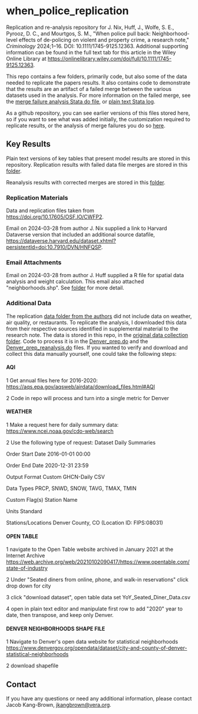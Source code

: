# when_police_replication

Replication and re-analysis repository for J. Nix, Huff, J., Wolfe, S. E., Pyrooz, D. C., and Mourtgos, S. M., "When police pull back: Neighborhood-level effects of de-policing on violent and property crime, a research note," _Criminology_ 2024;1–16. DOI: 10.1111/1745-9125.12363. Additional supporting information can be found in the full text tab for this article in the Wiley Online Library at https://onlinelibrary.wiley.com/doi/full/10.1111/1745-9125.12363.

This repo contains a few folders, primarily code, but also some of the data needed to replicate the papers results. It also contains code to demonstrate that the results are an artifact of a failed merge between the various datasets used in the analysis. For more information on the failed merge, see the [merge failure analysis Stata do file](https://github.com/jkangbrown/when_police_replication/blob/main/replication_materials/merge_failures.do),  or [plain text Stata log](https://github.com/jkangbrown/when_police_replication/blob/main/replication_materials/merge_failure_files/merge_failure_log.log). 

As a github repository, you can see earlier versions of this files stored here, so if you want to see what was added initially, the customization required to replicate results, or the analysis of merge failures you do so [here](https://github.com/jkangbrown/when_police_replication/pulls?q=is%3Apr+is%3Aclosed). 

## Key Results

Plain text versions of key tables that present model results are stored in this repository. Replication results with failed data file merges are stored in this [folder](https://github.com/jkangbrown/when_police_replication/tree/main/replication_materials/replication_output). 

Reanalysis results with corrected merges are stored in this [folder](https://github.com/jkangbrown/when_police_replication/tree/main/replication_materials/reanalysis_output).

### Replication Materials 

Data and replication files taken from https://doi.org/10.17605/OSF.IO/CWFP2.

Email on 2024-03-28 from author J. Nix supplied a link to Harvard Dataverse version that included an additional source datafile, https://dataverse.harvard.edu/dataset.xhtml?persistentId=doi:10.7910/DVN/HNFQSP.

### Email Attachments

Email on 2024-03-28 from author J. Huff supplied a R file for spatial data analysis and weight calculation. This email also attached "neighborhoods.shp". See [folder](https://github.com/jkangbrown/when_police_replication/tree/main/email_attachments) for more detail. 


### Additional Data 

The replication [data folder from the authors](https://doi.org/10.17605/OSF.IO/CWFP2) did not include data on weather, air quality, or restaurants. To replicate the analysis, I downloaded this data from their respective sources identified in supplemental material to the research note. The data is stored in this repo, in the [original data collection folder](https://github.com/jkangbrown/when_police_replication/tree/main/original_data_collection). Code to process it is in the [Denver_prep.do](https://github.com/jkangbrown/when_police_replication/blob/45a1ee62ce757ac3a8425a8f9fee2382335a21fc/replication_materials/denver_prep.do#L866-L986) and the [Denver_prep_reanalysis.do](https://github.com/jkangbrown/when_police_replication/blob/45a1ee62ce757ac3a8425a8f9fee2382335a21fc/replication_materials/denver_prep_reanalysis.do#L685) files. If you wanted to verify and download and collect this data manually yourself, one could take the following steps: 

#### AQI

1 Get annual files here for 2016-2020: https://aqs.epa.gov/aqsweb/airdata/download_files.html#AQI

2 Code in repo will process and turn into a single metric for Denver

#### WEATHER

1 Make a request here for daily summary data: https://www.ncei.noaa.gov/cdo-web/search

2 Use the following type of request: 
Dataset Daily Summaries

Order Start Date 2016-01-01 00:00

Order End Date 2020-12-31 23:59

Output Format Custom GHCN-Daily CSV

Data Types PRCP, SNWD, SNOW, TAVG, TMAX, TMIN

Custom Flag(s) Station Name

Units Standard

Stations/Locations Denver County, CO (Location ID: FIPS:08031)


####  OPEN TABLE

1 navigate to the Open Table website archived in January 2021 at the Internet Archive https://web.archive.org/web/20210102090417/https://www.opentable.com/state-of-industry

2 Under "Seated diners from online, phone, and walk-in reservations" click drop down for city

3 click "download dataset", open table data set YoY_Seated_Diner_Data.csv

4 open in plain text editor and manipulate first row to add "2020" year to date, then transpose, and keep only Denver.

#### DENVER NEIGHBORHOODS SHAPE FILE

1 Navigate to Denver's open data website for statistical neighborhoods https://www.denvergov.org/opendata/dataset/city-and-county-of-denver-statistical-neighborhoods

2 download shapefile

## Contact
If you have any questions or need any additional information, please contact Jacob Kang-Brown, jkangbrown@vera.org.  
